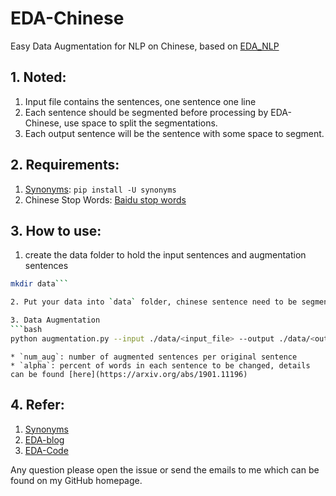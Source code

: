 # EDA-Chinese
Easy Data Augmentation for NLP on Chinese, based on [EDA_NLP](https://github.com/jasonwei20/eda_nlp/tree/master/code)

## 1. Noted:
1. Input file contains the sentences, one sentence one line
2. Each sentence should be segmented before processing by EDA-Chinese, use space to split the segmentations.
3. Each output sentence will be the sentence with some space to segment.

## 2. Requirements:
1. [Synonyms](https://github.com/huyingxi/Synonyms): `pip install -U synonyms`
2. Chinese Stop Words: [Baidu stop words](https://github.com/goto456/stopwords)

## 3. How to use:
1. create the data folder to hold the input sentences and augmentation sentences
```bash
mkdir data```

2. Put your data into `data` folder, chinese sentence need to be segmented and split with space. 

3. Data Augmentation
```bash
python augmentation.py --input ./data/<input_file> --output ./data/<output_file> --num_aug 5 --alpha 0.1
```

    * `num_aug`: number of augmented sentences per original sentence
    * `alpha`: percent of words in each sentence to be changed, details can be found [here](https://arxiv.org/abs/1901.11196)
    
## 4. Refer:
1. [Synonyms](https://github.com/huyingxi/Synonyms)
2. [EDA-blog](https://towardsdatascience.com/these-are-the-easiest-data-augmentation-techniques-in-natural-language-processing-you-can-think-of-88e393fd610)
3. [EDA-Code](https://github.com/jasonwei20/eda_nlp)

Any question please open the issue or send the emails to me which can be found on my GitHub homepage.
